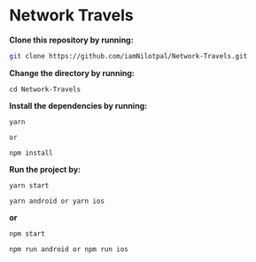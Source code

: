 # Network Travels

**Clone this repository by running:**

```bash
git clone https://github.com/iamNilotpal/Network-Travels.git
```

**Change the directory by running:**

```
cd Network-Travels
```

**Install the dependencies by running:**

```
yarn

or

npm install
```

**Run the project by:**

```
yarn start

yarn android or yarn ios
```

**or**

```
npm start

npm run android or npm run ios
```
